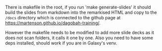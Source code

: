 There is makefile in the root, if you run 'make generate-slides' it should
build the slides from markdown into the remarkised HTML and copy to the `/docs` directory
which is connected to the github page at https://martenson.github.io/dagobah-training/.

However the makefile needs to be modified to add more slide decks as it does not scan folders,
it calls it one by one. Also you need to have some deps installed, should work if you are in Galaxy's venv.

